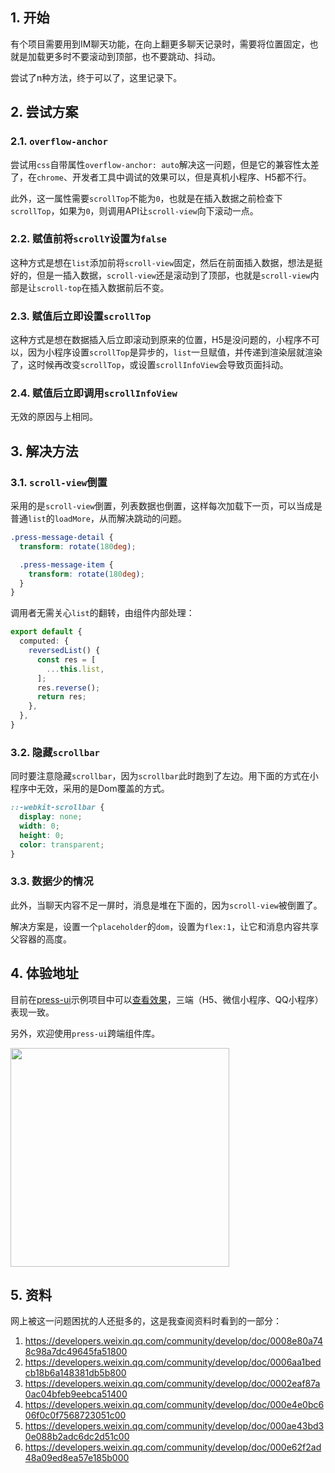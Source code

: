 ## 1. 开始

有个项目需要用到IM聊天功能，在向上翻更多聊天记录时，需要将位置固定，也就是加载更多时不要滚动到顶部，也不要跳动、抖动。

尝试了n种方法，终于可以了，这里记录下。

## 2. 尝试方案

### 2.1. `overflow-anchor`

尝试用`css`自带属性`overflow-anchor: auto`解决这一问题，但是它的兼容性太差了，在`chrome`、开发者工具中调试的效果可以，但是真机小程序、H5都不行。

此外，这一属性需要`scrollTop`不能为`0`，也就是在插入数据之前检查下`scrollTop`，如果为`0`，则调用API让`scroll-view`向下滚动一点。

### 2.2. 赋值前将`scrollY`设置为`false`

这种方式是想在`list`添加前将`scroll-view`固定，然后在前面插入数据，想法是挺好的，但是一插入数据，`scroll-view`还是滚动到了顶部，也就是`scroll-view`内部是让`scroll-top`在插入数据前后不变。

### 2.3. 赋值后立即设置`scrollTop`

这种方式是想在数据插入后立即滚动到原来的位置，H5是没问题的，小程序不可以，因为小程序设置`scrollTop`是异步的，`list`一旦赋值，并传递到渲染层就渲染了，这时候再改变`scrollTop`，或设置`scrollInfoView`会导致页面抖动。


### 2.4. 赋值后立即调用`scrollInfoView`

无效的原因与上相同。




## 3. 解决方法


### 3.1. `scroll-view`倒置

采用的是`scroll-view`倒置，列表数据也倒置，这样每次加载下一页，可以当成是普通`list`的`loadMore`，从而解决跳动的问题。

```scss
.press-message-detail {
  transform: rotate(180deg);

  .press-message-item {
    transform: rotate(180deg);
  }
}
```

调用者无需关心`list`的翻转，由组件内部处理：

```ts
export default {
  computed: {
    reversedList() {
      const res = [
        ...this.list,
      ];
      res.reverse();
      return res;
    },
  },
}
```

### 3.2. 隐藏`scrollbar`

同时要注意隐藏`scrollbar`，因为`scrollbar`此时跑到了左边。用下面的方式在小程序中无效，采用的是Dom覆盖的方式。

```scss
::-webkit-scrollbar {
  display: none;
  width: 0;
  height: 0;
  color: transparent;
}
```

### 3.3. 数据少的情况

此外，当聊天内容不足一屏时，消息是堆在下面的，因为`scroll-view`被倒置了。

解决方案是，设置一个`placeholder`的`dom`，设置为`flex:1`，让它和消息内容共享父容器的高度。



## 4. 体验地址

目前在[press-ui](https://novlan1.github.io/press-ui/components/press/press-message-detail.html)示例项目中可以[查看效果](https://novlan1.github.io/press-ui-demo/#/pages/press/message-detail/message-detail?v=1687599337822&lang=zh-CN)，三端（H5、微信小程序、QQ小程序）表现一致。

另外，欢迎使用`press-ui`跨端组件库。

<img src="https://mike-1255355338.cos.ap-guangzhou.myqcloud.com/article/2023/6/im-anchor.gif" width="350">

## 5. 资料

网上被这一问题困扰的人还挺多的，这是我查阅资料时看到的一部分：

1. https://developers.weixin.qq.com/community/develop/doc/0008e80a748c98a7dc49645fa51800
2. https://developers.weixin.qq.com/community/develop/doc/0006aa1bedcb18b6a148381db5b800
3. https://developers.weixin.qq.com/community/develop/doc/0002eaf87a0ac04bfeb9eebca51400
4. https://developers.weixin.qq.com/community/develop/doc/000e4e0bc606f0c0f7568723051c00
5. https://developers.weixin.qq.com/community/develop/doc/000ae43bd30e088b2adc6dc2d51c00
6. https://developers.weixin.qq.com/community/develop/doc/000e62f2ad48a09ed8ea57e185b000

